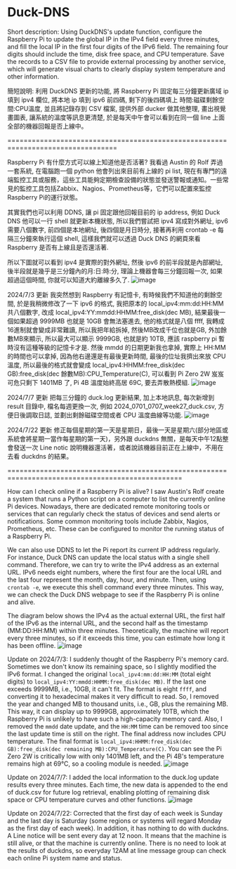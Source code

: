 # Duck-DNS
Short description:
Using DuckDNS's update function, configure the Raspberry Pi to update the global IP in the IPv4 field every three minutes, and fill the local IP in the first four digits of the IPv6 field. The remaining four digits should include the time, disk free space, and CPU temperature. Save the records to a CSV file to provide external processing by another service, which will generate visual charts to clearly display system temperature and other information.

簡短說明: 利用 DuckDNS 更新的功能, 將 Raspberry Pi 固定每三分鐘更新廣域 ip 填到 ipv4 欄位, 將本地 ip 填到 ipv6 前四碼, 剩下的後四碼填上 時間:磁碟剩餘空間:CPU溫度, 並且將記錄存到 CSV 檔案, 提供外部 ducker 做其他整理, 畫出視覺畫圖表, 讓系統的溫度等訊息更清楚, 於是每天中午會可以看到在同一個 line 上面全部的機器回報是否上線中。

=================================================================================

Raspberry Pi 有什麼方式可以線上知道他是否活著? 我看過 Austin 的 Rolf 弄過一套系統, 在電腦跑一個 python 他會列出來目前有上線的 pi list, 現在有專門的遠端監控工具或服務，這些工具能夠定期檢查設備的狀態並發送警報或通知。一些常見的監控工具包括Zabbix、Nagios、Prometheus等，它們可以配置來監控Raspberry Pi的運行狀態。

其實我們也可以利用 DDNS, 讓 pi 固定跟他回報目前的 ip address, 例如 Duck DNS 他可以一行 shell 就更新本機狀態, 所以我們嘗試把 ipv4 寫成對外網址, ipv6 需要八個數字, 前四個是本地網址, 後四個是月日時分, 接著再利用 crontab -e 每隔三分鐘來執行這個 shell, 這樣我們就可以透過 Duck DNS 的網頁來看 Raspberry 是否有上線且是否還活著.

所以下圖就可以看到 ipv4 是實際的對外網址, 然後 ipv6 的前半段就是內部網址, 後半段就是幾乎是三分鐘內的月:日:時:分, 理論上機器會每三分鐘回報一次, 如果超過這個時間, 你就可以知道大約離線多久了.
![image](https://github.com/ue0705/Duck-DNS/assets/117436583/3c2d4b32-592b-48ad-aeb9-6fb649db05c4)

2024/7/3 更新
我突然想到 Raspberry 有記憶卡, 有時候我們不知道他的剩餘空間, 於是我稍微修改了一下 ipv6 的格式, 我把原本的 local_ipv4:mm:dd:HH:MM 共八個數字, 改成 local_ipv4:YY:mmdd:HHMM:free_disk(dec MB), 結果最後一個如果超過 9999MB 也就是 10GB 會無法塞進去, 他的格式就是八個 ffff, 我轉成 16進制就會變成非常難讀, 所以我把年給拆掉, 然後MB改成千位也就是GB, 外加餘數MB來顯示, 所以最大可以顯示 9999GB, 也就是約 10TB, 應該 raspberry pi 暫時沒有這種等級的記憶卡才是. 然後 mmdd 的日期更新我也拿掉, 實際上 HH:MM 的時間也可以拿掉, 因為他右邊還是有最後更新時間, 最後的位址我擠出來放 CPU 溫度, 所以最後的格式就會變成 local_ipv4:HHMM:free_disk(dec GB):free_disk(dec 餘數MB):CPU_Temperature(C), 可以看到 Pi Zero 2W 岌岌可危只剩下 1401MB 了, Pi 4B 溫度始終高居 69C, 要去弄散熱模組.
![image](https://github.com/ue0705/Duck-DNS/assets/117436583/ea6e0c3b-37c1-49ef-8a46-6d82d3190681)

2024/7/7 更新
把每三分鐘的 duck.log 更新結果, 加上本地訊息, 每次新增到 result 目錄中, 檔名每週更換一次, 例如 2024_0701_0707_week27_duck.csv, 方便日後調取日誌, 並劃出剩餘磁碟空間或者 CPU 溫度曲線等功能.
![image](https://github.com/ue0705/Duck-DNS/assets/117436583/e71f0b44-ec43-4b79-99e0-5326464a3363)

2024/7/22 更新
修正每個星期的第一天是星期日，最後一天是星期六(部分地區或系統會將星期一當作每星期的第一天)，另外跟 duckdns 無關，是每天中午12點整會發送一次 Line notic 說明機器還活著，或者說該機器目前正在上線中，不用在去看 duckdns 的結果。

=================================================================================================

How can I check online if a Raspberry Pi is alive? I saw Austin's Rolf create a system that runs a Python script on a computer to list the currently online Pi devices. Nowadays, there are dedicated remote monitoring tools or services that can regularly check the status of devices and send alerts or notifications. Some common monitoring tools include Zabbix, Nagios, Prometheus, etc. These can be configured to monitor the running status of a Raspberry Pi.

We can also use DDNS to let the Pi report its current IP address regularly. For instance, Duck DNS can update the local status with a single shell command. Therefore, we can try to write the IPv4 address as an external URL. IPv6 needs eight numbers, where the first four are the local URL and the last four represent the month, day, hour, and minute. Then, using `crontab -e`, we execute this shell command every three minutes. This way, we can check the Duck DNS webpage to see if the Raspberry Pi is online and alive.

The diagram below shows the IPv4 as the actual external URL, the first half of the IPv6 as the internal URL, and the second half as the timestamp (MM:DD:HH:MM) within three minutes. Theoretically, the machine will report every three minutes, so if it exceeds this time, you can estimate how long it has been offline.
![image](https://github.com/ue0705/Duck-DNS/assets/117436583/3c2d4b32-592b-48ad-aeb9-6fb649db05c4)

Update on 2024/7/3:
I suddenly thought of the Raspberry Pi's memory card. Sometimes we don't know its remaining space, so I slightly modified the IPv6 format. I changed the original `local_ipv4:mm:dd:HH:MM` (total eight digits) to `local_ipv4:YY:mmdd:HHMM:free_disk(dec MB)`. If the last one exceeds 9999MB, i.e., 10GB, it can't fit. The format is eight `ffff`, and converting it to hexadecimal makes it very difficult to read. So, I removed the year and changed MB to thousand units, i.e., GB, plus the remaining MB. This way, it can display up to 9999GB, approximately 10TB, which the Raspberry Pi is unlikely to have such a high-capacity memory card. Also, I removed the `mmdd` date update, and the `HH:MM` time can be removed too since the last update time is still on the right. The final address now includes CPU temperature. The final format is `local_ipv4:HHMM:free_disk(dec GB):free_disk(dec remaining MB):CPU_Temperature(C)`. You can see the Pi Zero 2W is critically low with only 1401MB left, and the Pi 4B's temperature remains high at 69°C, so a cooling module is needed.
![image](https://github.com/ue0705/Duck-DNS/assets/117436583/ea6e0c3b-37c1-49ef-8a46-6d82d3190681)

Update on 2024/7/7:
I added the local information to the duck.log update results every three minutes. Each time, the new data is appended to the end of duck.csv for future log retrieval, enabling plotting of remaining disk space or CPU temperature curves and other functions.
![image](https://github.com/ue0705/Duck-DNS/assets/117436583/e71f0b44-ec43-4b79-99e0-5326464a3363)

Update on 2024/7/22:
Corrected that the first day of each week is Sunday and the last day is Saturday (some regions or systems will regard Monday as the first day of each week). In addition, it has nothing to do with duckdns. A Line notice will be sent every day at 12 noon. It means that the machine is still alive, or that the machine is currently online. There is no need to look at the results of duckdns, so everyday 12AM at line message group can check each online Pi system name and status.
